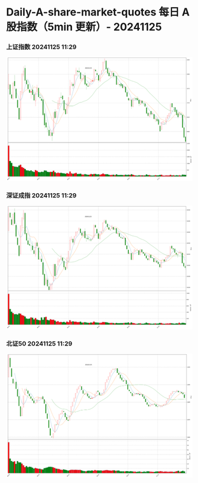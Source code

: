 
# Daily-A-share-market-quotes 每日 A 股指数（5min 更新）- 20241125

### 上证指数 20241125 11:29
![](./fig/2024/11/20241125-sh000001.png)

### 深证成指 20241125 11:29
![](./fig/2024/11/20241125-sz399001.png)

### 北证50 20241125 11:29
![](./fig/2024/11/20241125-bj899050.png)
